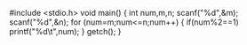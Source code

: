 #include <stdio.h>
void main()
{
    int num,m,n;
    scanf("%d",&m);
    scanf("%d",&n);
     for (num=m;num<=n;num++)
        {
               if(num%2==1)
                  printf("%d\t",num);
         }
                getch();
}
